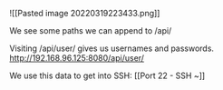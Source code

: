 ![[Pasted image 20220319223433.png]]

We see some paths we can append to /api/

Visiting /api/user/ gives us usernames and passwords.
http://192.168.96.125:8080/api/user/

We use this data to get into SSH:
[[Port 22 - SSH  ~]]
